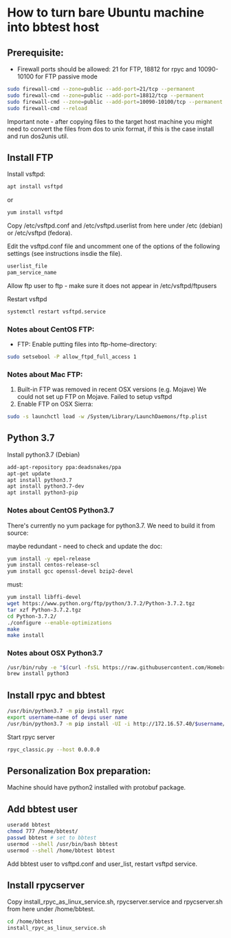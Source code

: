 # How to turn bare Ubuntu machine into bbtest host 

## Prerequisite:
- Firewall ports should be allowed: 21 for FTP, 18812 for rpyc and 10090-10100 for FTP passive mode
```bash
sudo firewall-cmd --zone=public --add-port=21/tcp --permanent
sudo firewall-cmd --zone=public --add-port=18812/tcp --permanent
sudo firewall-cmd --zone=public --add-port=10090-10100/tcp --permanent
sudo firewall-cmd --reload
```
Important note - after copying files to the target host machine you might need to convert the files from dos to unix
format, if this is the case install and run dos2unis util.

## Install FTP
Install vsftpd:
```bash
apt install vsftpd
```
or
```bash
yum install vsftpd
```

Copy /etc/vsftpd.conf and /etc/vsftpd.userlist from here under /etc (debian) or /etc/vsftpd (fedora).

Edit the vsftpd.conf file and uncomment one of the options of the following settings (see instructions insdie the file). 
```bash
userlist_file
pam_service_name
```

Allow ftp user to ftp - make sure it does not appear in /etc/vsftpd/ftpusers

Restart vsftpd
```bash
systemctl restart vsftpd.service
```

### Notes about CentOS FTP:
- FTP: Enable putting files into ftp-home-directory:
```bash
sudo setsebool -P allow_ftpd_full_access 1
```

### Notes about Mac FTP:
1. Built-in FTP was removed in recent OSX versions (e.g. Mojave)
   We could not set up FTP on Mojave. Failed to setup vsftpd
2. Enable FTP on OSX Sierra:
```bash
sudo -s launchctl load -w /System/Library/LaunchDaemons/ftp.plist
```

## Python 3.7
Install python3.7 (Debian)
```bash
add-apt-repository ppa:deadsnakes/ppa
apt-get update
apt install python3.7
apt install python3.7-dev
apt install python3-pip
```

### Notes about CentOS Python3.7
There's currently no yum package for python3.7. We need to build it from source:

maybe redundant - need to check and update the doc:
```bash
yum install -y epel-release  
yum install centos-release-scl
yum install gcc openssl-devel bzip2-devel
```
must:
```bash
yum install libffi-devel
wget https://www.python.org/ftp/python/3.7.2/Python-3.7.2.tgz
tar xzf Python-3.7.2.tgz
cd Python-3.7.2/
./configure --enable-optimizations
make
make install
```

### Notes about OSX Python3.7
```bash
/usr/bin/ruby -e "$(curl -fsSL https://raw.githubusercontent.com/Homebrew/install/master/install)"
brew install python3
```

## Install rpyc and bbtest
```bash
/usr/bin/python3.7 -m pip install rpyc
export username=name of devpi user name
/usr/bin/python3.7 -m pip install -UI -i http://172.16.57.40/$username/dev/ --trusted-host 172.16.57.40 bbtest
```

Start rpyc server
```bash
rpyc_classic.py --host 0.0.0.0
```

## Personalization Box preparation:
Machine should have python2 installed with protobuf package.


## Add bbtest user
```bash
useradd bbtest
chmod 777 /home/bbtest/
passwd bbtest # set to bbtest
usermod --shell /usr/bin/bash bbtest
usermod --shell /home/bbtest bbtest
```
Add bbtest user to vsftpd.conf and user_list, restart vsftpd service.

## Install rpycserver
Copy install_rpyc_as_linux_service.sh, rpycserver.service and rpycserver.sh from here under /home/bbtest.
```bash
cd /home/bbtest
install_rpyc_as_linux_service.sh
```

